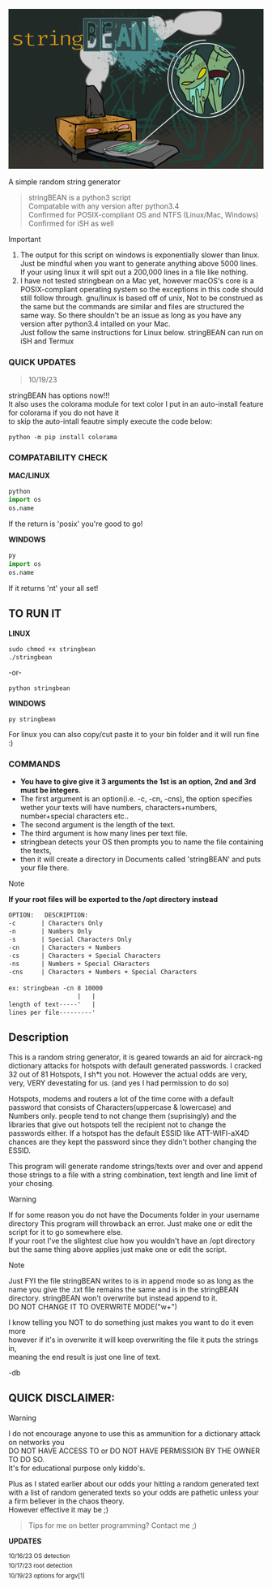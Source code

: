 ![stringbean.png](https://github.com/dirtybrie/stringbean/blob/%7Bdirt%7D/img/stringbean.png)
<!--?raw=true-->
A simple random string generator

> stringBEAN is a python3 script<br/>
> Compatable with any version after python3.4<br/>
> Confirmed for POSIX-compliant OS and NTFS (Linux/Mac, Windows)<br/>
> Confirmed for iSH as well

> [!IMPORTANT]
> 1. The output for this script on windows is exponentially slower than linux. Just be mindful when you
> want to generate anything above 5000 lines. If your using linux it will spit out a 200,000 lines in a file like nothing.<br/>
> 2. I have not tested stringbean on a Mac yet, however macOS's core is a
> POSIX-compliant operating system so the exceptions in this code should still follow through.
> gnu/linux is based off of unix, Not to be construed as the same but the commands are similar
> and files are structured the same way. So there shouldn't be an issue as long as you have any version after python3.4 intalled on your Mac.<br/>
> Just follow the same instructions for Linux below.
> stringBEAN can run on iSH and Termux

### QUICK UPDATES
>10/19/23

stringBEAN has options now!!!<br/> It also uses the colorama module for text color
I put in an auto-install feature for colorama if you do not have it<br/>
to skip the auto-intall feautre simply execute the code below:

```
python -m pip install colorama
```

### COMPATABILITY CHECK

__MAC/LINUX__
```python
python
import os
os.name
```
If the return is 'posix' you're good to go!<br>

__WINDOWS__
```python
py
import os
os.name
```
If it returns 'nt' your all set!

## TO RUN IT

__LINUX__
```
sudo chmod +x stringbean
./stringbean
```
-or-
```
python stringbean
```
__WINDOWS__
```
py stringbean
```
For linux you can also copy/cut paste it to your bin folder and it will run fine :)
 
### COMMANDS
* __You have to give give it 3 arguments the 1st is an option, 2nd and 3rd must be integers__.
* The first argument is an option(i.e. -c, -cn, -cns), the option specifies wether your texts will 
  have numbers, characters+numbers, number+special characters etc.. 
* The second argument is the length of the text.
* The third argument is how many lines per text file.
* stringbean detects your OS then prompts you to name the file containing the texts,
* then it will create a directory in Documents called 'stringBEAN' and puts your file there.
> [!NOTE]
> __If your root files will be exported to the /opt directory instead__
```
OPTION:   DESCRIPTION:
-c       | Characters Only
-n       | Numbers Only
-s       | Special Characters Only
-cn      | Characters + Numbers
-cs      | Characters + Special Characters
-ns      | Numbers + Special CHaracters
-cns     | Characters + Numbers + Special Characters

ex: stringbean -cn 8 10000
                   |   |
length of text-----'   |
lines per file---------'

```
## Description

This is a random string generator, it is geared towards an aid for aircrack-ng 
dictionary attacks for hotspots with default generated passwords.
I cracked 32 out of 81 Hotspots, I sh*t you not.
However the actual odds are very, very, VERY devestating for us.
(and yes I had permission to do so)

Hotspots, modems and routers a lot of the time come with a default password that 
consists of Characters(uppercase & lowercase) and Numbers only. people tend to not
change them (suprisingly) and the libraries that give out hotspots tell the recipient 
not to change the passwords either. If a hotspot has the default ESSID like
ATT-WIFI-aX4D chances are they kept the password since they didn't bother
changing the ESSID.
 
This program will generate randome strings/texts over and over and append those
strings to a file with a string combination, text length and line limit of your chosing.

> [!WARNING]
> If for some reason you do not have the Documents folder in your username directory
> This program will throwback an error. Just make one or edit the script for it to go somewhere else.<br/>
> If your root I've the slightest clue how you wouldn't have an /opt
> directory but the same thing above applies just make one or edit the script.

> [!NOTE]
> Just FYI the file stringBEAN writes to is in append mode so as long
> as the name you give the .txt file remains the same and is in the
> stringBEAN directory.
> stringBEAN won't overwrite but instead append to it.<br/>
> DO NOT CHANGE IT TO OVERWRITE MODE("w+")
>
> I know telling you NOT to do something just makes you want to do it even more<br/>
> however if it's in overwrite it will keep overwriting the file it puts the strings in,<br/>
> meaning the end result is just one line of text.
> 
> -db

## QUICK DISCLAIMER:

> [!WARNING]
> I do not encourage anyone to use this as ammunition for a dictionary attack on networks you<br/>
> DO NOT HAVE ACCESS TO or DO NOT HAVE PERMISSION BY THE OWNER TO DO SO.<br/>
> It's for educational purpose only kiddo's.

Plus as I stated earlier about our odds your hitting a random generated text with a list of random generated texts so your odds are pathetic unless your a firm believer in the chaos theory.<br/>
However effective it may be ;)

> Tips for me on better programming? Contact me ;)

__UPDATES__<br/>

<sup>
10/16/23 OS detection<br/>
10/17/23 root detection<br/>
10/19/23 options for argv[1]
</sup>


